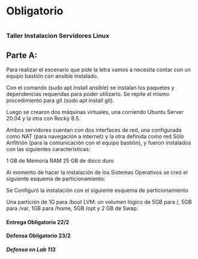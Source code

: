 # Obligatorio 
#
### Taller Instalacion Servidores Linux

## Parte A:

Para realizar el escenario que pide la letra vamos a necesita contar con un equipo bastión con ansible instalado.

Con el comando (sudo apt install ansible) se instalan los paquetes y dependencias requeridas para poder utilizarlo.
Se repite el mismo procedimiento para git (sudo apt install git).

Luego se crearon dos máquinas virtuales, una corriendo Ubuntu Server 20.04 y la otra con Rocky 8.5.

Ambos servidores cuentan con dos interfaces de red, una configurada como NAT 
(para navegación a internet) y la otra definida como red Sólo Anfitrión (para la comunicación con el equipo bastión), y fueron instalados con las siguientes características:

1 GB de Memoria RAM
25 GB de disco duro

Al momento de hacer la instalación de los Sistemas Operativos se creó el siguiente esquema de particionamiento:

Se Configuró la instalación con el siguiente esquema de particionamiento

Una partición de 1G para /boot
LVM: un volumen lógico de 5GB para /, 5GB para /var, 1GB para /home, 5GB /opt
y 2 GB de Swap.


#### Entrega Obligatorio 22/2
#### Defensa Obligatorio 23/2
##### Defensa en Lab 113 

